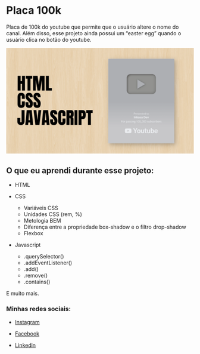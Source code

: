 # Placa 100k


Placa de 100k do youtube que permite que o usuário altere o nome do canal. Além disso, esse projeto ainda possui um “easter egg” quando o usuário clica no botão do youtube.


![Preview](/preview.png)


## O que eu aprendi durante esse projeto:
- HTML
  
- CSS
  - Variáveis CSS
  - Unidades CSS (rem, %)
  - Metologia BEM
  - Diferença entre a propriedade box-shadow e o filtro drop-shadow
  - Flexbox

- Javascript
  - .querySelector()
  - .addEventListener()
  - .add()
  - .remove()
  - .contains()

E muito mais.

### Minhas redes sociais:

- [Instagram](https://www.instagram.com/paulopbi_/)
  
- [Facebook](https://www.facebook.com/profile.php?id=100005676409318)
  
- [Linkedin](https://www.linkedin.com/in/paulo-victor-silva-rosa-2179a8215/)